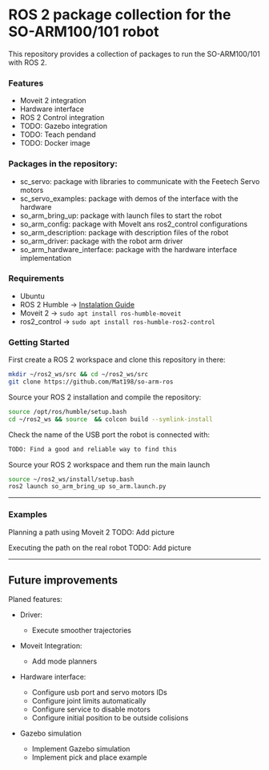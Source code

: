 # ROS 2 package collection for the SO-ARM100/101 robot

This repository provides a collection of packages to run the SO-ARM100/101 with ROS 2.

### Features

- Moveit 2 integration
- Hardware interface
- ROS 2 Control integration
- TODO: Gazebo integration
- TODO: Teach pendand
- TODO: Docker image

### Packages in the repository:
- sc_servo: package with libraries to communicate with the Feetech Servo motors
- sc_servo_examples: package with demos of the interface with the hardware
- so_arm_bring_up: package with launch files to start the robot
- so_arm_config: package with MoveIt ans ros2_control configurations
- so_arm_description: package with description files of the robot
- so_arm_driver: package with the robot arm driver
- so_arm_hardware_interface: package with the hardware interface implementation

### Requirements

- Ubuntu
- ROS 2 Humble -> [Instalation Guide](https://docs.ros.org/en/humble/Installation.html)
- Moveit 2 -> `sudo apt install ros-humble-moveit`
- ros2_control -> `sudo apt install ros-humble-ros2-control`

### Getting Started

First create a ROS 2 workspace and clone this repository in there:

```bash
mkdir ~/ros2_ws/src && cd ~/ros2_ws/src
git clone https://github.com/Mat198/so-arm-ros
```

Source your ROS 2 installation and compile the repository:

```bash
source /opt/ros/humble/setup.bash
cd ~/ros2_ws && source  && colcon build --symlink-install
```

Check the name of the USB port the robot is connected with:

```bash
TODO: Find a good and reliable way to find this
```

Source your ROS 2 workspace and them run the main launch

```bash
source ~/ros2_ws/install/setup.bash
ros2 launch so_arm_bring_up so_arm.launch.py 
```

---

### Examples

Planning a path using Moveit 2
TODO: Add picture

Executing the path on the real robot
TODO: Add picture

---

## Future improvements

Planed features:

- Driver:
    - Execute smoother trajectories

- Moveit Integration:
    - Add mode planners

- Hardware interface: 
    - Configure usb port and servo motors IDs
    - Configure joint limits automatically
    - Configure service to disable motors
    - Configure initial position to be outside colisions

- Gazebo simulation
    - Implement Gazebo simulation
    - Implement pick and place example

